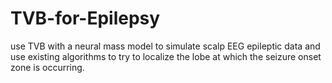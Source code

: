 # TVB-for-Epilepsy
 use TVB with a neural mass model to simulate scalp EEG epileptic data and use existing algorithms to try to localize the lobe at which the seizure onset zone is occurring.
